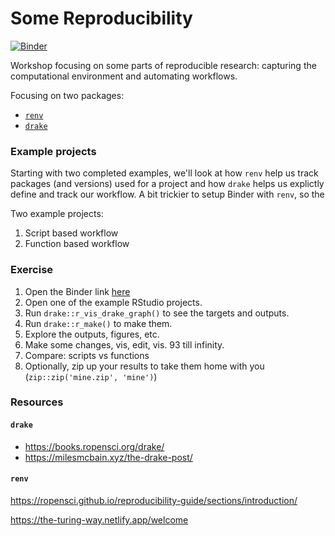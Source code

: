 # Some Reproducibility

[![Binder](https://mybinder.org/badge_logo.svg)](https://mybinder.org/v2/gl/robit.a%2Fsome-reproducibility-example/master?urlpath=rstudio)

Workshop focusing on some parts of reproducible research: capturing the computational environment
and automating workflows.

Focusing on two packages:

* [`renv`](https://rstudio.github.io/renv)
* [`drake`](https://github.com/ropensci/drake/)


### Example projects

Starting with two completed examples, we'll look at how `renv` help us track packages (and versions) used for a 
project and how `drake` helps us explictly define and track our workflow. 
A bit trickier to setup Binder with `renv`, so the 


Two example projects:

1. Script based workflow
2. Function based workflow



### Exercise

1. Open the Binder link [here](https://mybinder.org/v2/gl/robit.a%2Fsome-reproducibility-example/master?urlpath=rstudio)
1. Open one of the example RStudio projects. 
1. Run `drake::r_vis_drake_graph()` to see the targets and outputs. 
1. Run `drake::r_make()` to make them. 
1. Explore the outputs, figures, etc. 
1. Make some changes, vis, edit, vis. 93 till infinity.
1. Compare: scripts vs functions
1. Optionally, zip up your results to take them home with you (`zip::zip('mine.zip', 'mine')`)



### Resources

#### `drake`

* https://books.ropensci.org/drake/
* https://milesmcbain.xyz/the-drake-post/


#### `renv`
https://ropensci.github.io/reproducibility-guide/sections/introduction/

https://the-turing-way.netlify.app/welcome

